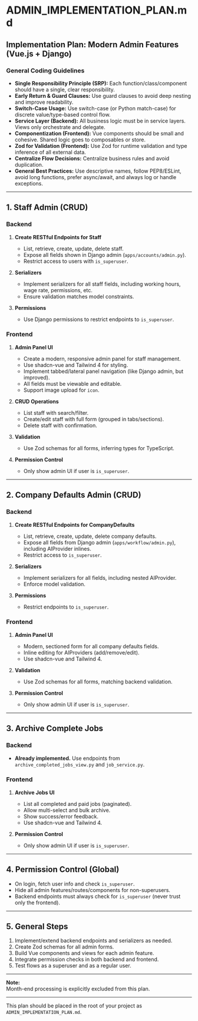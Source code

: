 # ADMIN_IMPLEMENTATION_PLAN.md

## Implementation Plan: Modern Admin Features (Vue.js + Django)

### General Coding Guidelines

- **Single Responsibility Principle (SRP):** Each function/class/component should have a single, clear responsibility.
- **Early Return & Guard Clauses:** Use guard clauses to avoid deep nesting and improve readability.
- **Switch-Case Usage:** Use switch-case (or Python match-case) for discrete value/type-based control flow.
- **Service Layer (Backend):** All business logic must be in service layers. Views only orchestrate and delegate.
- **Componentization (Frontend):** Vue components should be small and cohesive. Shared logic goes to composables or store.
- **Zod for Validation (Frontend):** Use Zod for runtime validation and type inference of all external data.
- **Centralize Flow Decisions:** Centralize business rules and avoid duplication.
- **General Best Practices:** Use descriptive names, follow PEP8/ESLint, avoid long functions, prefer async/await, and always log or handle exceptions.

---

## 1. Staff Admin (CRUD)

### Backend

1. **Create RESTful Endpoints for Staff**
   - List, retrieve, create, update, delete staff.
   - Expose all fields shown in Django admin (`apps/accounts/admin.py`).
   - Restrict access to users with `is_superuser`.

2. **Serializers**
   - Implement serializers for all staff fields, including working hours, wage rate, permissions, etc.
   - Ensure validation matches model constraints.

3. **Permissions**
   - Use Django permissions to restrict endpoints to `is_superuser`.

### Frontend

1. **Admin Panel UI**
   - Create a modern, responsive admin panel for staff management.
   - Use shadcn-vue and Tailwind 4 for styling.
   - Implement tabbed/lateral panel navigation (like Django admin, but improved).
   - All fields must be viewable and editable.
   - Support image upload for `icon`.

2. **CRUD Operations**
   - List staff with search/filter.
   - Create/edit staff with full form (grouped in tabs/sections).
   - Delete staff with confirmation.

3. **Validation**
   - Use Zod schemas for all forms, inferring types for TypeScript.

4. **Permission Control**
   - Only show admin UI if user is `is_superuser`.

---

## 2. Company Defaults Admin (CRUD)

### Backend

1. **Create RESTful Endpoints for CompanyDefaults**
   - List, retrieve, create, update, delete company defaults.
   - Expose all fields from Django admin (`apps/workflow/admin.py`), including AIProvider inlines.
   - Restrict access to `is_superuser`.

2. **Serializers**
   - Implement serializers for all fields, including nested AIProvider.
   - Enforce model validation.

3. **Permissions**
   - Restrict endpoints to `is_superuser`.

### Frontend

1. **Admin Panel UI**
   - Modern, sectioned form for all company defaults fields.
   - Inline editing for AIProviders (add/remove/edit).
   - Use shadcn-vue and Tailwind 4.

2. **Validation**
   - Use Zod schemas for all forms, matching backend validation.

3. **Permission Control**
   - Only show admin UI if user is `is_superuser`.

---

## 3. Archive Complete Jobs

### Backend

- **Already implemented.** Use endpoints from `archive_completed_jobs_view.py` and `job_service.py`.

### Frontend

1. **Archive Jobs UI**
   - List all completed and paid jobs (paginated).
   - Allow multi-select and bulk archive.
   - Show success/error feedback.
   - Use shadcn-vue and Tailwind 4.

2. **Permission Control**
   - Only show admin UI if user is `is_superuser`.

---

## 4. Permission Control (Global)

- On login, fetch user info and check `is_superuser`.
- Hide all admin features/routes/components for non-superusers.
- Backend endpoints must always check for `is_superuser` (never trust only the frontend).

---

## 5. General Steps

1. Implement/extend backend endpoints and serializers as needed.
2. Create Zod schemas for all admin forms.
3. Build Vue components and views for each admin feature.
4. Integrate permission checks in both backend and frontend.
5. Test flows as a superuser and as a regular user.

---

**Note:**  
Month-end processing is explicitly excluded from this plan.

---

This plan should be placed in the root of your project as `ADMIN_IMPLEMENTATION_PLAN.md`.
